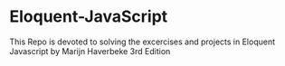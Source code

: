# Eloquent-JavaScript

This Repo is devoted to solving the excercises and projects in Eloquent Javascript by Marijn Haverbeke 3rd Edition
